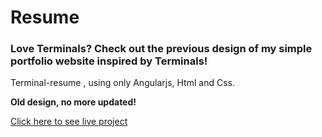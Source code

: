 # Resume

### Love Terminals? Check out the previous design of my simple portfolio website inspired by Terminals! 

Terminal-resume , using only Angularjs, Html and Css.

**Old design, no more updated!**

[Click here to see live project](https://soham-coder.github.io/resume-master/)
